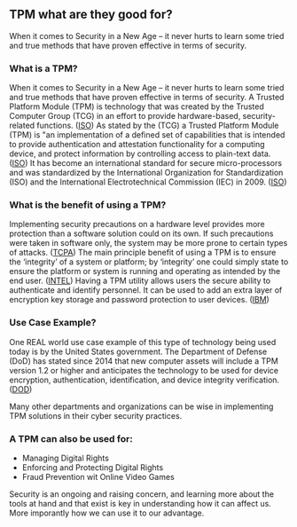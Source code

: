 ## TPM what are they good for?

When it comes to Security in a New Age – it never hurts to learn some tried and true methods that have proven effective in terms of security.

### What is a TPM?
When it comes to Security in a New Age – it never hurts to learn some tried and true methods that have proven effective in terms of security. A Trusted Platform Module (TPM) is technology that was created by the Trusted Computer Group (TCG) in an effort to provide hardware-based, security-related functions. ([ISO](www.iso.org/standard/50970.html))
As stated by the (TCG) a Trusted Platform Module (TPM) is "an implementation of a defined set of capabilities that is intended to provide authentication and attestation functionality for a computing device, and protect information by controlling access to plain-text data. ([ISO](www.iso.org/standard/50970.html))
It has become an international standard for secure micro-processors and was standardized by the International Organization for 
Standardization (ISO) and the International Electrotechnical Commission (IEC) in 2009. ([ISO](www.iso.org/standard/50970.html))

### What is the benefit of using a TPM?

Implementing security precautions on a hardware level provides more protection than a software solution could on its own. If such precautions were taken in software only, the system may be more prone to certain types of attacks. ([TCPA](https://dl.acm.org/doi/book/10.5555/1088853))
The main principle benefit of using a TPM is to ensure the ‘integrity’ of a system or platform; by ‘integrity’ one could simply state to ensure the platform or system is running and operating as intended by the end user. ([INTEL](www.intel.com/content/dam/www/public/us/en/documents/white-papers/trusted-execution-technology-security-paper.pdf))
Having a TPM utility allows users the secure ability to authenticate and identify personnel. 
It can be used to add an extra layer of encryption key storage and password protection to user devices. ([IBM](https://web.archive.org/web/20160803203400/http://www-01.ibm.com/support/docview.wss?uid=pos1R1003970&aid=1))

### Use Case Example?

One REAL world use case example of this type of technology being used today is by the United States government.
The Department of Defense (DoD) has stated since 2014 that new computer assets will include a TPM version 1.2 or higher and anticipates the technology to be used for device encryption, authentication, identification, and device integrity verification.([DOD](https://fas.org/irp/doddir/dod/i8500_01.pdf))

Many other departments and organizations can be wise in implementing TPM solutions in their cyber security practices.

### A TPM can also be used for:

- Managing Digital Rights
- Enforcing and Protecting Digital Rights
- Fraud Prevention wit Online Video Games

Security is an ongoing and raising concern, and learning more about the tools 
at hand and that exist is key in understanding how it can affect us. 
More imporantly how we can use it to our advantage. 

